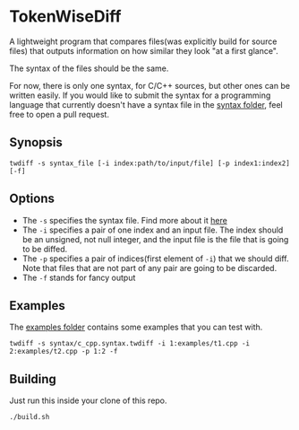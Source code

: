 # TokenWiseDiff
A lightweight program that compares files(was explicitly build for source files) that outputs information on how similar they look "at a first glance".

The syntax of the files should be the same.

For now, there is only one syntax, for C/C++ sources, but other ones can be written easily.
If you would like to submit the syntax for a programming language that currently doesn't have a syntax file in the [syntax folder](syntax),
feel free to open a pull request.
## Synopsis
```
twdiff -s syntax_file [-i index:path/to/input/file] [-p index1:index2] [-f]
```
## Options
- The `-s` specifies the syntax file. Find more about it 
    [here](SYNTAX_FILE.md)
- The `-i` specifies a pair of one index and an input file.
    The index should be an unsigned, not null integer,
    and the input file is the file that is going to be diffed.
- The `-p` specifies a pair of indices(first element of `-i`)
    that we should diff. Note that files that are not part of
    any pair are going to be discarded.
- The `-f` stands for fancy output

## Examples
The [examples folder](examples) contains some examples that you can test with.

```shell script
twdiff -s syntax/c_cpp.syntax.twdiff -i 1:examples/t1.cpp -i 2:examples/t2.cpp -p 1:2 -f
```

## Building
Just run this inside your clone of this repo.
```shell script
./build.sh
```
